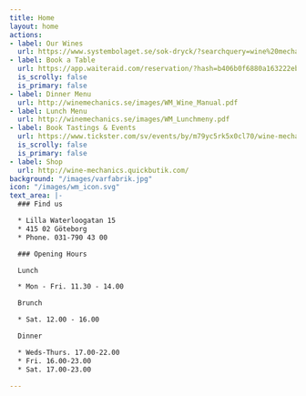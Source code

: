 ```yaml
---
title: Home
layout: home
actions:
- label: Our Wines
  url: https://www.systembolaget.se/sok-dryck/?searchquery=wine%20mechanics
- label: Book a Table
  url: https://app.waiteraid.com/reservation/?hash=b406b0f6880a163222eb3bfe49db765b&version=new
  is_scrolly: false
  is_primary: false
- label: Dinner Menu
  url: http://winemechanics.se/images/WM_Wine_Manual.pdf
- label: Lunch Menu
  url: http://winemechanics.se/images/WM_Lunchmeny.pdf
- label: Book Tastings & Events
  url: https://www.tickster.com/sv/events/by/m79yc5rk5x0cl70/wine-mechanics
  is_scrolly: false
  is_primary: false
- label: Shop
  url: http://wine-mechanics.quickbutik.com/
background: "/images/varfabrik.jpg"
icon: "/images/wm_icon.svg"
text_area: |-
  ### Find us

  * Lilla Waterloogatan 15
  * 415 02 Göteborg
  * Phone. 031-790 43 00

  ### Opening Hours

  Lunch

  * Mon - Fri. 11.30 - 14.00

  Brunch

  * Sat. 12.00 - 16.00

  Dinner

  * Weds-Thurs. 17.00-22.00
  * Fri. 16.00-23.00
  * Sat. 17.00-23.00

---
```

